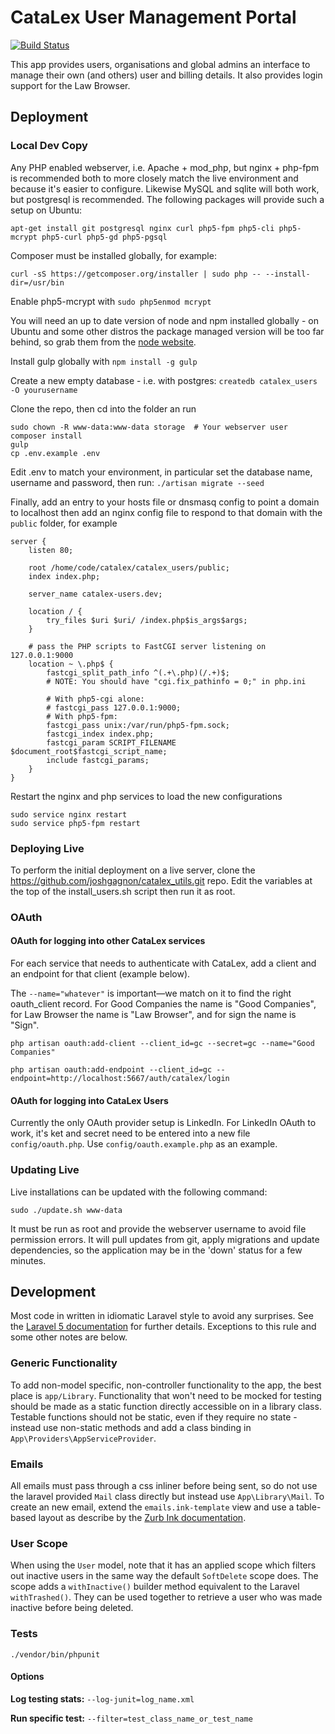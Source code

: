 # CataLex User Management Portal

[![Build Status](https://travis-ci.org/joshgagnon/catalex_users.svg?branch=master)](https://travis-ci.org/joshgagnon/catalex_users)

This app provides users, organisations and global admins an interface to manage their own (and others) user and billing details. It also provides login support for the Law Browser.

## Deployment

### Local Dev Copy

Any PHP enabled webserver, i.e. Apache + mod_php, but nginx + php-fpm  is recommended both to more closely match the live environment and because it's easier to configure. Likewise MySQL and sqlite will both work, but postgresql is recommended. The following packages will provide such a setup on Ubuntu:

`apt-get install git postgresql nginx curl php5-fpm php5-cli php5-mcrypt php5-curl php5-gd php5-pgsql`

Composer must be installed globally, for example:

`curl -sS https://getcomposer.org/installer | sudo php -- --install-dir=/usr/bin`

Enable php5-mcrypt with `sudo php5enmod mcrypt`

You will need an up to date version of node and npm installed globally - on Ubuntu and some other distros the package managed version will be too far behind, so grab them from the [node website](https://nodejs.org/).

Install gulp globally with `npm install -g gulp`

Create a new empty database - i.e. with postgres: `createdb catalex_users -O yourusername`

Clone the repo, then cd into the folder an run

    sudo chown -R www-data:www-data storage  # Your webserver user
    composer install
    gulp
    cp .env.example .env

Edit .env to match your environment, in particular set the database name, username and password, then run: `./artisan migrate --seed`

Finally, add an entry to your hosts file or dnsmasq config to point a domain to localhost then add an nginx config file to respond to that domain with the `public` folder, for example

    server {
        listen 80;

        root /home/code/catalex/catalex_users/public;
        index index.php;

        server_name catalex-users.dev;

        location / {
            try_files $uri $uri/ /index.php$is_args$args;
        }

        # pass the PHP scripts to FastCGI server listening on 127.0.0.1:9000
        location ~ \.php$ {
            fastcgi_split_path_info ^(.+\.php)(/.+)$;
            # NOTE: You should have "cgi.fix_pathinfo = 0;" in php.ini

            # With php5-cgi alone:
            # fastcgi_pass 127.0.0.1:9000;
            # With php5-fpm:
            fastcgi_pass unix:/var/run/php5-fpm.sock;
            fastcgi_index index.php;
            fastcgi_param SCRIPT_FILENAME $document_root$fastcgi_script_name;
            include fastcgi_params;
        }
    }

Restart the nginx and php services to load the new configurations

    sudo service nginx restart
    sudo service php5-fpm restart

### Deploying Live

To perform the initial deployment on a live server, clone the https://github.com/joshgagnon/catalex_utils.git repo. Edit the variables at the top of the install\_users.sh script then run it as root.

### OAuth

#### OAuth for logging into other CataLex services

For each service that needs to authenticate with CataLex, add a client and an endpoint for that client (example below).

The `--name="whatever"` is important—we match on it to find the right oauth_client record. For Good Companies the name is "Good Companies", for Law Browser the name is "Law Browser", and for sign the name is "Sign".

`php artisan oauth:add-client --client_id=gc --secret=gc --name="Good Companies"`

`php artisan oauth:add-endpoint --client_id=gc --endpoint=http://localhost:5667/auth/catalex/login`

#### OAuth for logging into CataLex Users

Currently the only OAuth provider setup is LinkedIn. For LinkedIn OAuth to work, it's ket and secret need to be entered into a new file `config/oauth.php`. Use `config/oauth.example.php` as an example.

### Updating Live

Live installations can be updated with the following command:

    sudo ./update.sh www-data

It must be run as root and provide the webserver username to avoid file permission errors. It will pull updates from git, apply migrations and update dependencies, so the application may be in the 'down' status for a few minutes.

## Development

Most code in written in idiomatic Laravel style to avoid any surprises. See the [Laravel 5 documentation](http://laravel.com/docs/5.0) for further details. Exceptions to this rule and some other notes are below.

### Generic Functionality

To add non-model specific, non-controller functionality to the app, the best place is `app/Library`. Functionality that won't need to be mocked for testing should be made as a static function directly accessible on in a library class. Testable functions should not be static, even if they require no state - instead use non-static methods and add a class binding in `App\Providers\AppServiceProvider`.

### Emails

All emails must pass through a css inliner before being sent, so do not use the laravel provided `Mail` class directly but instead use `App\Library\Mail`. To create an new email, extend the `emails.ink-template` view and use a table-based layout as describe by the [Zurb Ink documentation](http://zurb.com/ink/docs.php).

### User Scope

When using the `User` model, note that it has an applied scope which filters out inactive users in the same way the default `SoftDelete` scope does. The scope adds a `withInactive()` builder method equivalent to the Laravel `withTrashed()`. They can be used together to retrieve a user who was made inactive before being deleted.


### Tests

`./vendor/bin/phpunit`

#### Options

**Log testing stats:** `--log-junit=log_name.xml`

**Run specific test:** `--filter=test_class_name_or_test_name`
